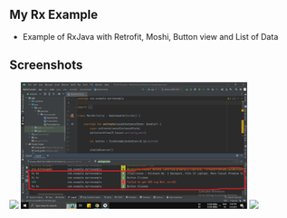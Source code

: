## My Rx Example

- Example of RxJava with Retrofit, Moshi, Button view and List of Data

## Screenshots

<img src="screenshot1.png" width="250"/> 

<img src="screenshot2.jpg" width="400"/> 

<img src="screenshot3.jpg" width="400"/>
